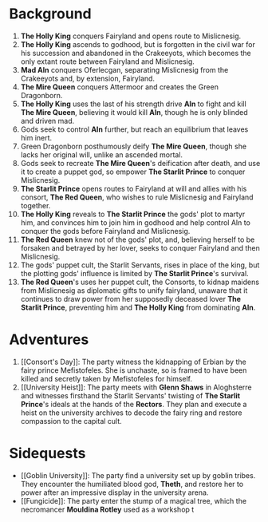 # Background
1. **The Holly King** conquers Fairyland and opens route to Mislicnesig.
2. **The Holly King** ascends to godhood, but is forgotten in the civil war for his succession and abandoned in the Crakeeyots, which becomes the only extant route between Fairyland and Mislicnesig.
3. **Mad Aln** conquers Oferlecgan, separating Mislicnesig from the Crakeeyots and, by extension, Fairyland.
4. **The Mire Queen** conquers Attermoor and creates the Green Dragonborn.
5. **The Holly King** uses the last of his strength drive **Aln** to fight and kill **The Mire Queen**, believing it would kill **Aln**, though he is only blinded and driven mad.
6. Gods seek to control **Aln** further, but reach an equilibrium that leaves him inert.
7. Green Dragonborn posthumously deify **The Mire Queen**, though she lacks her original will, unlike an ascended mortal.
8. Gods seek to recreate **The Mire Queen**'s deification after death, and use it to create a puppet god, so empower **The Starlit Prince** to conquer Mislicnesig.
9. **The Starlit Prince** opens routes to Fairyland at will and allies with his consort, **The Red Queen**, who wishes to rule Mislicnesig and Fairyland together.
10. **The Holly King** reveals to **The Starlit Prince** the gods' plot to martyr him, and convinces him to join him in godhood and help control Aln to conquer the gods before Fairyland and Mislicnesig.
11. **The Red Queen** knew not of the gods' plot, and, believing herself to be forsaken and betrayed by her lover, seeks to conquer Fairyland and then Mislicnesig.
13. The gods' puppet cult, the Starlit Servants, rises in place of the king, but the plotting gods' influence is limited by **The Starlit Prince**'s survival.
14. **The Red Queen**'s uses her puppet cult, the Consorts, to kidnap maidens from Mislicnesig as diplomatic gifts to unify fairyland, unaware that it continues to draw power from her supposedly deceased lover **The Starlit Prince**, preventing him and **The Holly King** from dominating **Aln**.
# Adventures
1. [[Consort's Day]]: The party witness the kidnapping of Erbian by the fairy prince Mefistofeles. She is unchaste, so is framed to have been killed and secretly taken by Mefistofeles for himself.
2. [[University Heist]]: The party meets with **Glenn Shaws** in Aloghsterre and witnesses firsthand the Starlit Servants' twisting of **The Starlit Prince**'s ideals at the hands of the **Rectors**. They plan and execute a heist on the university archives to decode the fairy ring and restore compassion to the capital cult.
# Sidequests
- [[Goblin University]]: The party find a university set up by goblin tribes. They encounter the humiliated blood god, **Theth**, and restore her to power after an impressive display in the university arena.
- [[Fungicide]]: The party enter the stump of a magical tree, which the necromancer **Mouldina Rotley** used as a workshop t